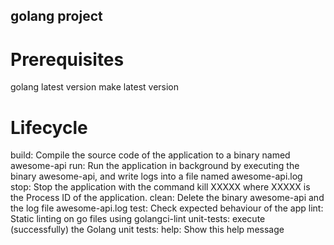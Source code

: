 ## golang project

# Prerequisites

golang latest version
make latest version

# Lifecycle

build: Compile the source code of the application to a binary named awesome-api
run: Run the application in background by executing the binary awesome-api, and write logs into a file named awesome-api.log stop: Stop the application with the command kill XXXXX where XXXXX is the Process ID of the application.
clean: Delete the binary awesome-api and the log file awesome-api.log
test: Check expected behaviour of the app lint: Static linting on go files using golangci-lint unit-tests: execute (successfully) the Golang unit tests:
help: Show this help message
